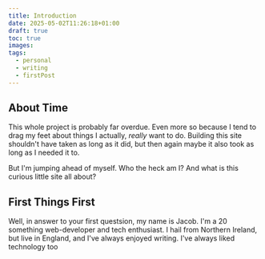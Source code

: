 ```yaml
---
title: Introduction
date: 2025-05-02T11:26:18+01:00
draft: true
toc: true
images: 
tags:
  - personal
  - writing
  - firstPost
---
```


## About Time 
This whole project is probably far overdue. Even more so because I tend to drag my feet about things I actually, *really* want to do. Building this site shouldn't have taken as long as it did, but then again maybe it also took as long as I needed it to.

But I'm jumping ahead of myself. Who the heck am I? And what is this curious little site all about?

## First Things First
Well, in answer to your first questsion, my name is Jacob. I'm a 20 something web-developer and tech enthusiast. I hail from Northern Ireland, but live in England, and I've always enjoyed writing. I've always liked technology too 